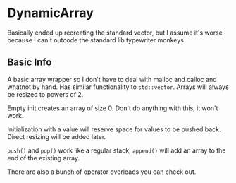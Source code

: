 # DynamicArray
Basically ended up recreating the standard vector, but I assume it's worse because I can't outcode the standard lib typewriter monkeys.

Basic Info
----------
A basic array wrapper so I don't have to deal with malloc and calloc and whatnot by hand. Has similar functionality to ``std::vector``. 
Arrays will always be resized to powers of 2.

Empty init creates an array of size 0. Don't do anything with this, it won't work.

Initialization with a value will reserve space for values to be pushed back. Direct resizing will be added later.

``push()`` and ``pop()`` work like a regular stack, ``append()`` will add an array to the end of the existing array.

There are also a bunch of operator overloads you can check out.
